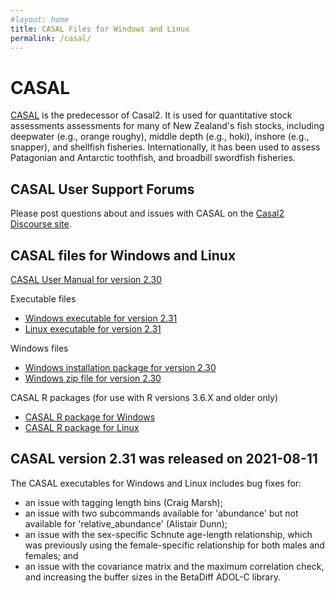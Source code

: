 ```yaml
---
#layout: home
title: CASAL Files for Windows and Linux
permalink: /casal/
---
```


# CASAL

[CASAL](https://niwa.co.nz/fisheries/tools-resources/casal) is the predecessor of Casal2. It is used for quantitative stock assessments assessments for many of New Zealand's fish stocks, including deepwater (e.g., orange roughy), middle depth (e.g., hoki), inshore (e.g., snapper), and shellfish fisheries. Internationally, it has been used to assess Patagonian and Antarctic toothfish, and broadbill swordfish fisheries.

## CASAL User Support Forums

Please post questions about and issues with CASAL on the [Casal2 Discourse site](https://casal2.discourse.group).

## CASAL files for Windows and Linux

[CASAL User Manual for version 2.30](https://github.com/NIWAFisheriesModelling/CASAL2/blob/master/TestCases/CASAL/casalv230-2012-03-21.pdf)

Executable files
- [Windows executable for version 2.31](https://github.com/NIWAFisheriesModelling/CASAL2/blob/master/TestCases/CASAL/casal.exe)
- [Linux executable for version 2.31](https://github.com/NIWAFisheriesModelling/CASAL2/blob/master/TestCases/CASAL/casal)

Windows files
- [Windows installation package for version 2.30](https://github.com/NIWAFisheriesModelling/CASAL2/blob/master/TestCases/CASAL/Setup_CASAL.exe)
- [Windows zip file for version 2.30](https://github.com/NIWAFisheriesModelling/CASAL2/blob/master/TestCases/CASAL/CASALv230-2012-03-21.zip)

CASAL R packages (for use with R versions 3.6.X and older only)
- [CASAL R package for Windows](https://github.com/NIWAFisheriesModelling/CASAL2/blob/master/TestCases/CASAL/casal_2.30.zip)
- [CASAL R package for Linux](https://github.com/NIWAFisheriesModelling/CASAL2/blob/master/TestCases/CASAL/casal_2.30.tar.gz)

## CASAL version 2.31 was released on 2021-08-11

The CASAL executables for Windows and Linux includes bug fixes for:
 - an issue with tagging length bins (Craig Marsh);
 - an issue with two subcommands available for 'abundance' but not available for 'relative_abundance' (Alistair Dunn);
 - an issue with the sex-specific Schnute age-length relationship, which was previously using the female-specific relationship for both males and females; and
 - an issue with the covariance matrix and the maximum correlation check, and increasing the buffer sizes in the BetaDiff ADOL-C library.
